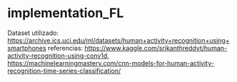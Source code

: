 # implementation_FL

Dataset utilizado: https://archive.ics.uci.edu/ml/datasets/human+activity+recognition+using+smartphones
referencias: https://www.kaggle.com/srikanthreddyt/human-activity-recognition-using-conv1d,
https://machinelearningmastery.com/cnn-models-for-human-activity-recognition-time-series-classification/
